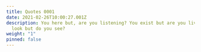 ```yaml
---
title: Quotes 0001
date: 2021-02-26T10:00:27.001Z
description: You here but, are you listening? You exist but are you living? You
  look but do you see?
weight: "1"
pinned: false
---
```

